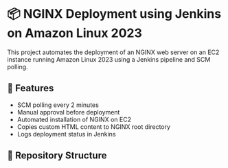 # 📦 NGINX Deployment using Jenkins on Amazon Linux 2023

This project automates the deployment of an NGINX web server on an EC2 instance running Amazon Linux 2023 using a Jenkins pipeline and SCM polling.

## 🔧 Features

- SCM polling every 2 minutes
- Manual approval before deployment
- Automated installation of NGINX on EC2
- Copies custom HTML content to NGINX root directory
- Logs deployment status in Jenkins

## 📁 Repository Structure


